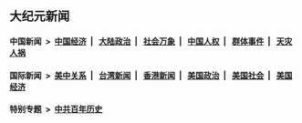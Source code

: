 ## 大纪元新闻

#### 中国新闻 &nbsp;>&nbsp; [中国经济](indexes/ncid283/README.md?08310845) &nbsp;| &nbsp; [大陆政治](indexes/ncid277/README.md?08310845) &nbsp;| &nbsp; [社会万象](indexes/ncid282/README.md?08310845) &nbsp;| &nbsp; [中国人权](indexes/ncid278/README.md?08310845) &nbsp;| &nbsp; [群体事件](indexes/ncid279/README.md?08310845) &nbsp;| &nbsp; [天灾人祸](indexes/ncid280/README.md?08310845)

#### 国际新闻 &nbsp;>&nbsp; [美中关系](indexes/nf1412576/README.md?08310845) &nbsp;| &nbsp; [台湾新闻](indexes/ncid1349361/README.md?08310845) &nbsp;| &nbsp; [香港新闻](indexes/ncid1349362/README.md?08310845) &nbsp;| &nbsp; [美国政治](indexes/ncid1078159/README.md?08310845) &nbsp;| &nbsp; [美国社会](indexes/ncid1078160/README.md?08310845) &nbsp;| &nbsp; [美国经济](indexes/ncid1078158/README.md?08310845)

#### 特别专题 &nbsp;>&nbsp; [中共百年历史](https://github.com/easy2view/epoch-special/blob/master/README.md?08310845)  
